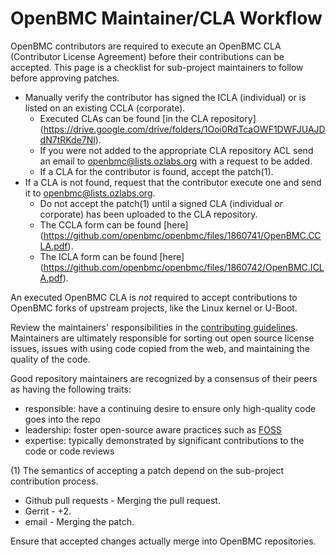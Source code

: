 # OpenBMC Maintainer/CLA Workflow
OpenBMC contributors are required to execute an OpenBMC CLA (Contributor
License Agreement) before their contributions can be accepted.  This page is a
checklist for sub-project maintainers to follow before approving patches.

* Manually verify the contributor has signed the ICLA (individual) or is
listed on an existing CCLA (corporate).
	* Executed CLAs can be found [in the CLA repository]
	(https://drive.google.com/drive/folders/1Ooi0RdTcaOWF1DWFJUAJDdN7tRKde7Nl).
	* If you were not added to the appropriate CLA repository ACL send an
email to openbmc@lists.ozlabs.org with a request to be added.
	* If a CLA for the contributor is found, accept the patch(1).
* If a CLA is not found, request that the contributor execute one and send it
to openbmc@lists.ozlabs.org.
	* Do not accept the patch(1) until a signed CLA (individual _or_
corporate) has been uploaded to the CLA repository.
	* The CCLA form can be found [here]
	(https://github.com/openbmc/openbmc/files/1860741/OpenBMC.CCLA.pdf).
	* The ICLA form can be found [here]
	(https://github.com/openbmc/openbmc/files/1860742/OpenBMC.ICLA.pdf).

An executed OpenBMC CLA is _not_ required to accept contributions to
OpenBMC forks of upstream projects, like the Linux kernel or U-Boot.

Review the maintainers' responsibilities in the [contributing
guidelines](./contributing.md).  Maintainers are ultimately
responsible for sorting out open source license issues, issues with
using code copied from the web, and maintaining the quality of the
code.

Good repository maintainers are recognized by a consensus of their
peers as having the following traits:
 - responsible: have a continuing desire to ensure only high-quality
   code goes into the repo
 - leadership: foster open-source aware practices such as [FOSS](https://en.wikipedia.org/wiki/Free_and_open-source_software)
 - expertise: typically demonstrated by significant contributions to
   the code or code reviews

(1) The semantics of accepting a patch depend on the sub-project contribution
process.

* Github pull requests - Merging the pull request.
* Gerrit - +2.
* email - Merging the patch.

Ensure that accepted changes actually merge into OpenBMC repositories.
